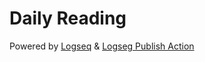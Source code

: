 # Daily Reading

Powered by [Logseq](https://github.com/logseq/logseq) & [Logseg Publish Action](https://github.com/pengx17/logseq-publish)
